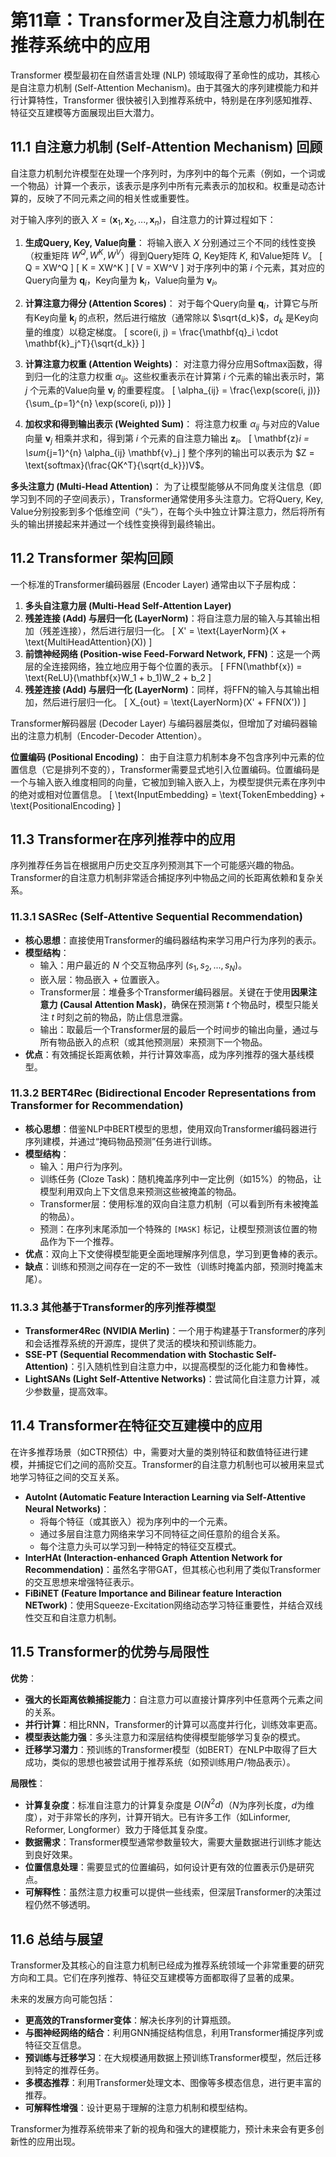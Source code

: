 # 第11章：Transformer及自注意力机制在推荐系统中的应用

Transformer 模型最初在自然语言处理 (NLP) 领域取得了革命性的成功，其核心是自注意力机制 (Self-Attention Mechanism)。由于其强大的序列建模能力和并行计算特性，Transformer 很快被引入到推荐系统中，特别是在序列感知推荐、特征交互建模等方面展现出巨大潜力。

## 11.1 自注意力机制 (Self-Attention Mechanism) 回顾

自注意力机制允许模型在处理一个序列时，为序列中的每个元素（例如，一个词或一个物品）计算一个表示，该表示是序列中所有元素表示的加权和。权重是动态计算的，反映了不同元素之间的相关性或重要性。

对于输入序列的嵌入 $X = (\mathbf{x}_1, \mathbf{x}_2, ..., \mathbf{x}_n)$，自注意力的计算过程如下：

1.  **生成Query, Key, Value向量**：
    将输入嵌入 $X$ 分别通过三个不同的线性变换（权重矩阵 $W^Q, W^K, W^V$）得到Query矩阵 $Q$, Key矩阵 $K$, 和Value矩阵 $V$。
    \[ Q = XW^Q \]
    \[ K = XW^K \]
    \[ V = XW^V \]
    对于序列中的第 $i$ 个元素，其对应的Query向量为 $\mathbf{q}_i$，Key向量为 $\mathbf{k}_i$，Value向量为 $\mathbf{v}_i$。

2.  **计算注意力得分 (Attention Scores)**：
    对于每个Query向量 $\mathbf{q}_i$，计算它与所有Key向量 $\mathbf{k}_j$ 的点积，然后进行缩放（通常除以 $\sqrt{d_k}$，$d_k$ 是Key向量的维度）以稳定梯度。
    \[ score(i, j) = \frac{\mathbf{q}_i \cdot \mathbf{k}_j^T}{\sqrt{d_k}} \]

3.  **计算注意力权重 (Attention Weights)**：
    对注意力得分应用Softmax函数，得到归一化的注意力权重 $\alpha_{ij}$。这些权重表示在计算第 $i$ 个元素的输出表示时，第 $j$ 个元素的Value向量 $\mathbf{v}_j$ 的重要程度。
    \[ \alpha_{ij} = \frac{\exp(score(i, j))}{\sum_{p=1}^{n} \exp(score(i, p))} \]

4.  **加权求和得到输出表示 (Weighted Sum)**：
    将注意力权重 $\alpha_{ij}$ 与对应的Value向量 $\mathbf{v}_j$ 相乘并求和，得到第 $i$ 个元素的自注意力输出 $\mathbf{z}_i$。
    \[ \mathbf{z}_i = \sum_{j=1}^{n} \alpha_{ij} \mathbf{v}_j \]
    整个序列的输出可以表示为 $Z = \text{softmax}(\frac{QK^T}{\sqrt{d_k}})V$。

**多头注意力 (Multi-Head Attention)**：
为了让模型能够从不同角度关注信息（即学习到不同的子空间表示），Transformer通常使用多头注意力。它将Query, Key, Value分别投影到多个低维空间（“头”），在每个头中独立计算注意力，然后将所有头的输出拼接起来并通过一个线性变换得到最终输出。

## 11.2 Transformer 架构回顾

一个标准的Transformer编码器层 (Encoder Layer) 通常由以下子层构成：

1.  **多头自注意力层 (Multi-Head Self-Attention Layer)**
2.  **残差连接 (Add) 与层归一化 (LayerNorm)**：将自注意力层的输入与其输出相加（残差连接），然后进行层归一化。
    \[ X' = \text{LayerNorm}(X + \text{MultiHeadAttention}(X)) \]
3.  **前馈神经网络 (Position-wise Feed-Forward Network, FFN)**：这是一个两层的全连接网络，独立地应用于每个位置的表示。
    \[ FFN(\mathbf{x}) = \text{ReLU}(\mathbf{x}W_1 + b_1)W_2 + b_2 \]
4.  **残差连接 (Add) 与层归一化 (LayerNorm)**：同样，将FFN的输入与其输出相加，然后进行层归一化。
    \[ X_{out} = \text{LayerNorm}(X' + FFN(X')) \]

Transformer解码器层 (Decoder Layer) 与编码器层类似，但增加了对编码器输出的注意力机制（Encoder-Decoder Attention）。

**位置编码 (Positional Encoding)**：
由于自注意力机制本身不包含序列中元素的位置信息（它是排列不变的），Transformer需要显式地引入位置编码。位置编码是一个与输入嵌入维度相同的向量，它被加到输入嵌入上，为模型提供元素在序列中的绝对或相对位置信息。
\[ \text{InputEmbedding} = \text{TokenEmbedding} + \text{PositionalEncoding} \]

## 11.3 Transformer在序列推荐中的应用

序列推荐任务旨在根据用户历史交互序列预测其下一个可能感兴趣的物品。Transformer的自注意力机制非常适合捕捉序列中物品之间的长距离依赖和复杂关系。

### 11.3.1 SASRec (Self-Attentive Sequential Recommendation)

*   **核心思想**：直接使用Transformer的编码器结构来学习用户行为序列的表示。
*   **模型结构**：
    *   输入：用户最近的 $N$ 个交互物品序列 $(s_1, s_2, ..., s_N)$。
    *   嵌入层：物品嵌入 + 位置嵌入。
    *   Transformer层：堆叠多个Transformer编码器层。关键在于使用**因果注意力 (Causal Attention Mask)**，确保在预测第 $t$ 个物品时，模型只能关注 $t$ 时刻之前的物品，防止信息泄露。
    *   输出：取最后一个Transformer层的最后一个时间步的输出向量，通过与所有物品嵌入的点积（或其他预测层）来预测下一个物品。
*   **优点**：有效捕捉长距离依赖，并行计算效率高，成为序列推荐的强大基线模型。

### 11.3.2 BERT4Rec (Bidirectional Encoder Representations from Transformer for Recommendation)

*   **核心思想**：借鉴NLP中BERT模型的思想，使用双向Transformer编码器进行序列建模，并通过“掩码物品预测”任务进行训练。
*   **模型结构**：
    *   输入：用户行为序列。
    *   训练任务 (Cloze Task)：随机掩盖序列中一定比例（如15%）的物品，让模型利用双向上下文信息来预测这些被掩盖的物品。
    *   Transformer层：使用标准的双向自注意力机制（可以看到所有未被掩盖的物品）。
    *   预测：在序列末尾添加一个特殊的 `[MASK]` 标记，让模型预测该位置的物品作为下一个推荐。
*   **优点**：双向上下文使得模型能更全面地理解序列信息，学习到更鲁棒的表示。
*   **缺点**：训练和预测之间存在一定的不一致性（训练时掩盖内部，预测时掩盖末尾）。

### 11.3.3 其他基于Transformer的序列推荐模型

*   **Transformer4Rec (NVIDIA Merlin)**：一个用于构建基于Transformer的序列和会话推荐系统的开源库，提供了灵活的模块和预训练能力。
*   **SSE-PT (Sequential Recommendation with Stochastic Self-Attention)**：引入随机性到自注意力中，以提高模型的泛化能力和鲁棒性。
*   **LightSANs (Light Self-Attentive Networks)**：尝试简化自注意力计算，减少参数量，提高效率。

## 11.4 Transformer在特征交互建模中的应用

在许多推荐场景（如CTR预估）中，需要对大量的类别特征和数值特征进行建模，并捕捉它们之间的高阶交互。Transformer的自注意力机制也可以被用来显式地学习特征之间的交互关系。

*   **AutoInt (Automatic Feature Interaction Learning via Self-Attentive Neural Networks)**：
    *   将每个特征（或其嵌入）视为序列中的一个元素。
    *   通过多层自注意力网络来学习不同特征之间任意阶的组合关系。
    *   每个注意力头可以学习到一种特定的特征交互模式。
*   **InterHAt (Interaction-enhanced Graph Attention Network for Recommendation)**：虽然名字带GAT，但其核心也利用了类似Transformer的交互思想来增强特征表示。
*   **FiBiNET (Feature Importance and Bilinear feature Interaction NETwork)**：使用Squeeze-Excitation网络动态学习特征重要性，并结合双线性交互和自注意力机制。

## 11.5 Transformer的优势与局限性

**优势**：
*   **强大的长距离依赖捕捉能力**：自注意力可以直接计算序列中任意两个元素之间的关系。
*   **并行计算**：相比RNN，Transformer的计算可以高度并行化，训练效率更高。
*   **模型表达能力强**：多头注意力和深层结构使得模型能够学习复杂的模式。
*   **迁移学习潜力**：预训练的Transformer模型（如BERT）在NLP中取得了巨大成功，类似的思想也被尝试用于推荐系统（如预训练用户/物品表示）。

**局限性**：
*   **计算复杂度**：标准自注意力的计算复杂度是 $O(N^2 d)$（$N$为序列长度，$d$为维度），对于非常长的序列，计算开销大。已有许多工作（如Linformer, Reformer, Longformer）致力于降低其复杂度。
*   **数据需求**：Transformer模型通常参数量较大，需要大量数据进行训练才能达到良好效果。
*   **位置信息处理**：需要显式的位置编码，如何设计更有效的位置表示仍是研究点。
*   **可解释性**：虽然注意力权重可以提供一些线索，但深层Transformer的决策过程仍然不够透明。

## 11.6 总结与展望

Transformer及其核心的自注意力机制已经成为推荐系统领域一个非常重要的研究方向和工具。它们在序列推荐、特征交互建模等方面都取得了显著的成果。

未来的发展方向可能包括：
*   **更高效的Transformer变体**：解决长序列的计算瓶颈。
*   **与图神经网络的结合**：利用GNN捕捉结构信息，利用Transformer捕捉序列或特征交互信息。
*   **预训练与迁移学习**：在大规模通用数据上预训练Transformer模型，然后迁移到特定的推荐任务。
*   **多模态推荐**：利用Transformer处理文本、图像等多模态信息，进行更丰富的推荐。
*   **可解释性增强**：设计更易于理解的注意力机制和模型结构。

Transformer为推荐系统带来了新的视角和强大的建模能力，预计未来会有更多创新性的应用出现。